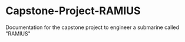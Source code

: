 # Capstone-Project-RAMIUS
Documentation for the capstone project to engineer a submarine called "RAMIUS"
